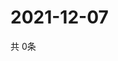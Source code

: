 # 2021-12-07
  共 0条

  <!-- BEGIN -->
  <!-- 最后更新时间Tue Dec 07 2021 01:54:38 GMT+0000 (Coordinated Universal Time) -->
  
  <!-- END -->
  
  